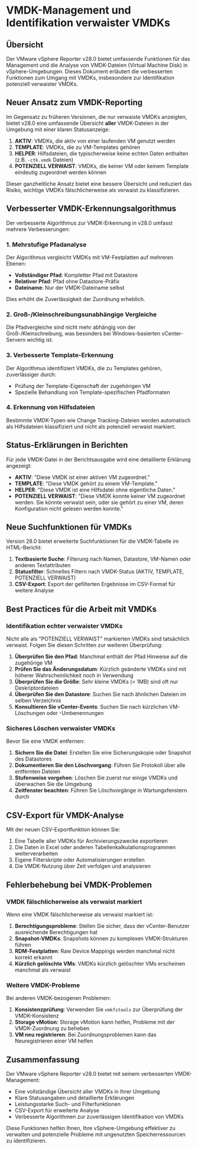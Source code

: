 # VMDK-Management und Identifikation verwaister VMDKs

## Übersicht

Der VMware vSphere Reporter v28.0 bietet umfassende Funktionen für das Management und die Analyse von VMDK-Dateien (Virtual Machine Disk) in vSphere-Umgebungen. Dieses Dokument erläutert die verbesserten Funktionen zum Umgang mit VMDKs, insbesondere zur Identifikation potenziell verwaister VMDKs.

## Neuer Ansatz zum VMDK-Reporting

Im Gegensatz zu früheren Versionen, die nur verwaiste VMDKs anzeigten, bietet v28.0 eine umfassende Übersicht **aller** VMDK-Dateien in der Umgebung mit einer klaren Statusanzeige:

1. **AKTIV**: VMDKs, die aktiv von einer laufenden VM genutzt werden
2. **TEMPLATE**: VMDKs, die zu VM-Templates gehören
3. **HELPER**: Hilfsdateien, die typischerweise keine echten Daten enthalten (z.B. `-ctk.vmdk` Dateien)
4. **POTENZIELL VERWAIST**: VMDKs, die keiner VM oder keinem Template eindeutig zugeordnet werden können

Dieser ganzheitliche Ansatz bietet eine bessere Übersicht und reduziert das Risiko, wichtige VMDKs fälschlicherweise als verwaist zu klassifizieren.

## Verbesserter VMDK-Erkennungsalgorithmus

Der verbesserte Algorithmus zur VMDK-Erkennung in v28.0 umfasst mehrere Verbesserungen:

### 1. Mehrstufige Pfadanalyse

Der Algorithmus vergleicht VMDKs mit VM-Festplatten auf mehreren Ebenen:
- **Vollständiger Pfad**: Kompletter Pfad mit Datastore
- **Relativer Pfad**: Pfad ohne Datastore-Präfix
- **Dateiname**: Nur der VMDK-Dateiname selbst

Dies erhöht die Zuverlässigkeit der Zuordnung erheblich.

### 2. Groß-/Kleinschreibungsunabhängige Vergleiche

Die Pfadvergleiche sind nicht mehr abhängig von der Groß-/Kleinschreibung, was besonders bei Windows-basierten vCenter-Servern wichtig ist.

### 3. Verbesserte Template-Erkennung

Der Algorithmus identifiziert VMDKs, die zu Templates gehören, zuverlässiger durch:
- Prüfung der Template-Eigenschaft der zugehörigen VM
- Spezielle Behandlung von Template-spezifischen Pfadformaten

### 4. Erkennung von Hilfsdateien

Bestimmte VMDK-Typen wie Change Tracking-Dateien werden automatisch als Hilfsdateien klassifiziert und nicht als potenziell verwaist markiert.

## Status-Erklärungen in Berichten

Für jede VMDK-Datei in der Berichtsausgabe wird eine detaillierte Erklärung angezeigt:

- **AKTIV**: "Diese VMDK ist einer aktiven VM zugeordnet." 
- **TEMPLATE**: "Diese VMDK gehört zu einem VM-Template."
- **HELPER**: "Diese VMDK ist eine Hilfsdatei ohne eigentliche Daten."
- **POTENZIELL VERWAIST**: "Diese VMDK konnte keiner VM zugeordnet werden. Sie könnte verwaist sein, oder sie gehört zu einer VM, deren Konfiguration nicht gelesen werden konnte."

## Neue Suchfunktionen für VMDKs

Version 28.0 bietet erweiterte Suchfunktionen für die VMDK-Tabelle im HTML-Bericht:

1. **Textbasierte Suche**: Filterung nach Namen, Datastore, VM-Namen oder anderen Textattributen
2. **Statusfilter**: Schnelles Filtern nach VMDK-Status (AKTIV, TEMPLATE, POTENZIELL VERWAIST)
3. **CSV-Export**: Export der gefilterten Ergebnisse im CSV-Format für weitere Analyse

## Best Practices für die Arbeit mit VMDKs

### Identifikation echter verwaister VMDKs

Nicht alle als "POTENZIELL VERWAIST" markierten VMDKs sind tatsächlich verwaist. Folgen Sie diesen Schritten zur weiteren Überprüfung:

1. **Überprüfen Sie den Pfad**: Manchmal enthält der Pfad Hinweise auf die zugehörige VM
2. **Prüfen Sie das Änderungsdatum**: Kürzlich geänderte VMDKs sind mit höherer Wahrscheinlichkeit noch in Verwendung
3. **Überprüfen Sie die Größe**: Sehr kleine VMDKs (< 1MB) sind oft nur Deskriptordateien
4. **Überprüfen Sie den Datastore**: Suchen Sie nach ähnlichen Dateien im selben Verzeichnis
5. **Konsultieren Sie vCenter-Events**: Suchen Sie nach kürzlichen VM-Löschungen oder -Umbenennungen

### Sicheres Löschen verwaister VMDKs

Bevor Sie eine VMDK entfernen:

1. **Sichern Sie die Datei**: Erstellen Sie eine Sicherungskopie oder Snapshot des Datastores
2. **Dokumentieren Sie den Löschvorgang**: Führen Sie Protokoll über alle entfernten Dateien
3. **Stufenweise vorgehen**: Löschen Sie zuerst nur einige VMDKs und überwachen Sie die Umgebung
4. **Zeitfenster beachten**: Führen Sie Löschvorgänge in Wartungsfenstern durch

## CSV-Export für VMDK-Analyse

Mit der neuen CSV-Exportfunktion können Sie:

1. Eine Tabelle aller VMDKs für Archivierungszwecke exportieren
2. Die Daten in Excel oder anderen Tabellenkalkulationsprogrammen weiterverarbeiten
3. Eigene Filterskripte oder Automatisierungen erstellen
4. Die VMDK-Nutzung über Zeit verfolgen und analysieren

## Fehlerbehebung bei VMDK-Problemen

### VMDK fälschlicherweise als verwaist markiert

Wenn eine VMDK fälschlicherweise als verwaist markiert ist:

1. **Berechtigungsprobleme**: Stellen Sie sicher, dass der vCenter-Benutzer ausreichende Berechtigungen hat
2. **Snapshot-VMDKs**: Snapshots können zu komplexen VMDK-Strukturen führen
3. **RDM-Festplatten**: Raw Device Mappings werden manchmal nicht korrekt erkannt
4. **Kürzlich gelöschte VMs**: VMDKs kürzlich gelöschter VMs erscheinen manchmal als verwaist

### Weitere VMDK-Probleme

Bei anderen VMDK-bezogenen Problemen:

1. **Konsistenzprüfung**: Verwenden Sie `vmkfstools` zur Überprüfung der VMDK-Konsistenz
2. **Storage vMotion**: Storage vMotion kann helfen, Probleme mit der VMDK-Zuordnung zu beheben
3. **VM neu registrieren**: Bei Zuordnungsproblemen kann das Neuregistrieren einer VM helfen

## Zusammenfassung

Der VMware vSphere Reporter v28.0 bietet mit seinem verbesserten VMDK-Management:

- Eine vollständige Übersicht aller VMDKs in Ihrer Umgebung
- Klare Statusangaben und detaillierte Erklärungen
- Leistungsstarke Such- und Filterfunktionen
- CSV-Export für erweiterte Analyse
- Verbesserte Algorithmen zur zuverlässigen Identifikation von VMDKs

Diese Funktionen helfen Ihnen, Ihre vSphere-Umgebung effektiver zu verwalten und potenzielle Probleme mit ungenutzten Speicherressourcen zu identifizieren.